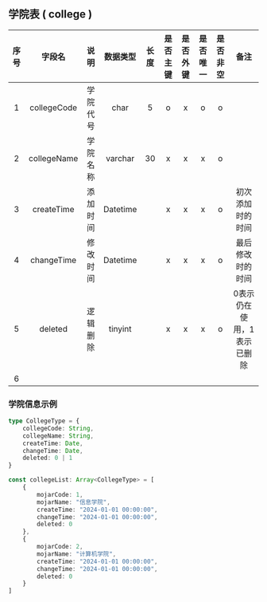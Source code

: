 ## 学院表 ( college )

| 序号 | 字段名 | 说明 | 数据类型 | 长度 | 是否主键 | 是否外键 | 是否唯一 | 是否非空 | 备注 |
|:---:|:---:|:---:|:---:|:---:|:---:|:---:|:---:|:---:|:---:|
| 1 | collegeCode | 学院代号 | char | 5 | o | x | o | o |  |
| 2 | collegeName | 学院名称 | varchar | 30 | x | x | x | o |  |
| 3 | createTime | 添加时间 | Datetime |  | x | x | x | o | 初次添加时的时间 |
| 4 | changeTime | 修改时间 | Datetime |  | x | x | x | o | 最后修改时的时间 |
| 5 | deleted | 逻辑删除 | tinyint |  | x | x | x | o | 0表示仍在使用，1表示已删除 |
| 6 |  |  |  |  |  |  |  |  |

### 学院信息示例
```TypeScript
type CollegeType = {
    collegeCode: String,
    collegeName: String,
    createTime: Date,
    changeTime: Date,
    deleted: 0 | 1
}

const collegeList: Array<CollegeType> = [
    {
        mojarCode: 1,
        mojarName: "信息学院",
        createTime: "2024-01-01 00:00:00",
        changeTime: "2024-01-01 00:00:00",
        deleted: 0
    },
    {
        mojarCode: 2,
        mojarName: "计算机学院",
        createTime: "2024-01-01 00:00:00",
        changeTime: "2024-01-01 00:00:00",
        deleted: 0
    }
]
```